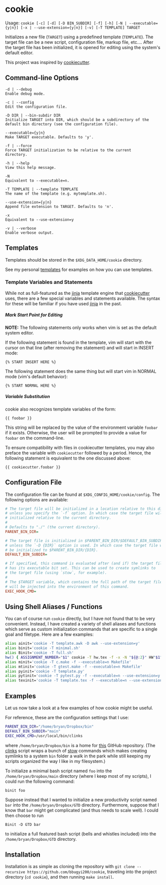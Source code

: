 # cookie

Usage: `cookie [-c] [-d] [-D BIN_SUBDIR] [-f] [-h] [-N | --executable={y|n}] [-x | --use-extension={y|n}] [-v] [-T TEMPLATE] TARGET`

Initializes a new file (`TARGET`) using a predefined template (`TEMPLATE`).
The target file can be a new script, configuration file, markup file, etc....
After the target file has been initialized, it is opened for editing using
the system's default editor.

This project was inspired by [cookiecutter].

## Command-line Options
```
-d | --debug
Enable debug mode.

-c | --config
Edit the configuration file.

-D DIR | --bin-subdir DIR
Initialize TARGET into DIR, which should be a subdirectory of the
default bin directory (see the configuration file).

--executable={y|n}
Make TARGET executable. Defaults to 'y'.

-f | --force
Force TARGET initialization to be relative to the current
directory.

-h | --help
View this help message.

-N
Equivalent to --executable=n.

-T TEMPLATE | --template TEMPLATE
The name of the template (e.g. mytemplate.sh).

--use-extension={y|n}
Append file extension to TARGET. Defaults to 'n'.

-x
Equivalent to --use-extension=y

-v | --verbose
Enable verbose output.
```

## Templates

Templates should be stored in the `$XDG_DATA_HOME/cookie` directory.

See my personal [templates] for examples on how you can use templates.

### Template Variables and Statements
While not as full-featured as the [jinja] template engine that [cookiecutter] uses, there are a few special variables and statements available. The syntax for these will be familiar if you have used [jinja] in the past.

##### Mark Start Point for Editing
**NOTE:** The following statements only works when vim is set as the default system editor. 

If the following statement is found in the template, vim will start with the cursor on that line (after removing the statement) and will start in INSERT mode:
```
{% START INSERT HERE %}
```

The following statement does the same thing but will start vim in NORMAL mode (vim's default behavior):
```
{% START NORMAL HERE %}
```

##### Variable Substitution
cookie also recognizes template variables of the form:
```
{{ foobar }}
```
This string will be replaced by the value of the environment variable `foobar` if it exists. Otherwise, the user will be prompted to provide a value for `foobar` on the command-line.

To ensure compatibility with files in cookiecutter templates, you may also preface the variable with `cookiecutter` followed by a period. Hence, the following statement is equivalent to the one discussed above:
``` 
{{ cookiecutter.foobar }}
```


## Configuration File

The configuration file can be found at `$XDG_CONFIG_HOME/cookie/config`. The following options are available:

``` ini
# The target file will be initialized in a location relative to this directory
# unless you specify the `-f` option. In which case the target file will be
# initialized relative to the current directory.
#
# Defaults to "./" (the current directory).
PARENT_BIN_DIR=

# The target file is initialized in $PARENT_BIN_DIR/$DEFAULT_BIN_SUBDIR
# unless the `-D {DIR}` option is used. In which case the target file will
# be initialized to $PARENT_BIN_DIR/{DIR}.
DEFAULT_BIN_SUBDIR=

# If specified, this command is evaluated after (and if) the target file
# has its executable bit set. This can be used to create symlinks to
# the target file (using `stow`, for example).
#
# The $TARGET variable, which contains the full path of the target file,
# will be injected into the environment of this command.
EXEC_HOOK_CMD=
```

## Using Shell Aliases / Functions

You can of course run `cookie` directly, but I have not found that to
be very convenient. Instead, I have created a variety of shell aliases and
functions which serve as custom initialization commands that are specific to a
single goal and filetype. Here are a few examples:

``` bash
alias ainit='cookie -T template.awk -D awk --use-extension=y'
alias binit='cookie -T minimal.sh'
alias Binit='cookie -T full.sh'
hw() { ASSIGNMENT_NUMBER="$1" cookie -T hw.tex -f -x -N "${@:2}" HW"$1"/hw"$1"; }
alias minit='cookie -T c.make -f --executable=n Makefile'
alias mtinit='cookie -T gtest.make -f --executable=n Makefile'
alias pyinit='cookie -T template.py'
alias pytinit='cookie -T pytest.py -f --executable=n --use-extension=y'
alias texinit='cookie -T template.tex -f --executable=n --use-extension=y'
```

## Examples

Let us now take a look at a few examples of how cookie might be useful. 

For reference, these are the configuration settings that I use:
``` bash
PARENT_BIN_DIR="/home/bryan/Dropbox/bin"
DEFAULT_BIN_SUBDIR="main"
EXEC_HOOK_CMD=/usr/local/bin/clinks
```
where `/home/bryan/Dropbox/bin` is a home for [this][scripts] GitHub repository. (The [clinks] script wraps a bunch of [stow] commands which makes creating symlinks to a system `bin` folder a walk in the park while still keeping my scripts organized the way I like in my filesystem.)

To initialize a minimal bash script named `foo` into the `/home/bryan/Dropbox/main` directory (where I keep most of my scripts), I could run the following command:
```
binit foo
```
Suppose instead that I wanted to initialize a new productivity script named `bar` into the `/home/bryan/Dropbox/GTD` directory. Furthermore, suppose that I know that `bar` might get complicated (and thus needs to scale well). I could then choose to run
```
Binit -D GTD bar
```
to initialize a full featured bash script (bells and whistles included) into the `/home/bryan/Dropbox/GTD` directory.

## Installation

Installation is as simple as cloning the repository with `git clone --recursive https://github.com/bbugyi200/cookie`, traveling into the project directory (`cd cookie`), and then running `make install`.

[jinja]: https://github.com/pallets/jinja
[cookiecutter]: https://github.com/audreyr/cookiecutter
[scripts]: https://github.com/bbugyi200/scripts
[clinks]: https://github.com/bbugyi200/scripts/blob/master/main/clinks
[templates]: https://github.com/bbugyi200/dotfiles/tree/master/.local/share/cookie
[stow]: https://www.gnu.org/software/stow/manual/stow.html
